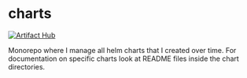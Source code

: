# charts

[![Artifact Hub](https://img.shields.io/endpoint?url=https://artifacthub.io/badge/repository/charts-derwitt-dev)](https://artifacthub.io/packages/search?repo=charts-derwitt-dev)

Monorepo where I manage all helm charts that I created over time. For documentation on specific charts look at README files inside the chart directories.
